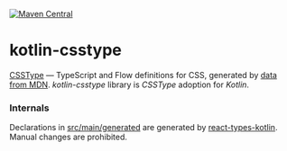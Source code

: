 [![Maven Central](https://img.shields.io/maven-central/v/org.jetbrains.kotlin-wrappers/kotlin-csstype)](https://mvnrepository.com/artifact/org.jetbrains.kotlin-wrappers/kotlin-csstype)

# kotlin-csstype

[CSSType](https://github.com/frenic/csstype) — TypeScript and Flow definitions for CSS, generated by [data from MDN](https://github.com/mdn/data).
*kotlin-csstype* library is *CSSType* adoption for *Kotlin*.

### Internals

Declarations in [src/main/generated](./src/main/generated) are generated by [react-types-kotlin](https://github.com/karakum-team/react-types-kotlin). Manual changes are prohibited.
